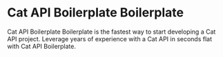 # Cat API Boilerplate Boilerplate

Cat API Boilerplate Boilerplate is the fastest way to start developing a Cat API project. Leverage years of experience with a Cat API in seconds flat with Cat API Boilerplate.

